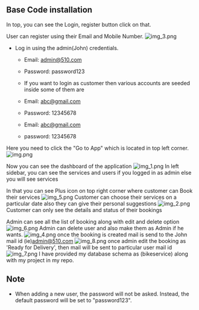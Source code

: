 
## Base Code installation
In top, you can see the Login, register button click on that.

User can register using their Email and Mobile Number.
![img_3.png](img_3.png)
- Log in using the admin(John) credentials.
  - Email: admin@510.com
  - Password: password123
  - If you want to login as customer then various accounts are seeded inside some of them are
  - Email: abc@gmail.com
  - Password: 12345678
  
  - Email: abc@gmail.com
  - password: 12345678
  
Here you need to click the "Go to App" which is located in top left corner.
![img.png](img.png)

Now you can see the dashboard of the application
![img_1.png](img_1.png)
In left sidebar, you can see the services and users if you logged in as admin else you will see services

In that you can see Plus icon on top right corner where customer can Book their services
![img_5.png](img_5.png)
Customer can choose their services on a particular date also they can give their personal suggestions
![img_2.png](img_2.png)
Customer can only see the details and status of their bookings

Admin can see all the list of booking along with edit and delete option
![img_6.png](img_6.png)
Admin can delete user and also make them as Admin if he wants.
![img_4.png](img_4.png)
once the booking is created mail is send to the John mail id (ie)admin@510.com
![img_8.png](img_8.png)
once admin edit the booking as 'Ready for Delivery', then mail will be sent to particular user mail id
![img_7.png](img_7.png)
I have provided my database schema as (bikeservice) along with my project in my repo.


## Note
- When adding a new user, the password will not be asked. Instead, the default password will be set to "password123".